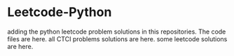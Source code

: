 # Leetcode-Python
adding the python leetcode problem solutions in this repositories. 
The code files are here.
all CTCI problems solutions are here.
some leetcode solutions are here.
























































































































































































































































































































































































































































































































